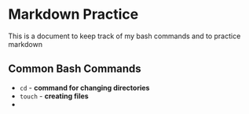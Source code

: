 # Markdown Practice

This is a document to keep track of my bash commands and to practice markdown

## Common Bash Commands
- `cd` - **command for changing directories**
- `touch` - **creating files**
-

